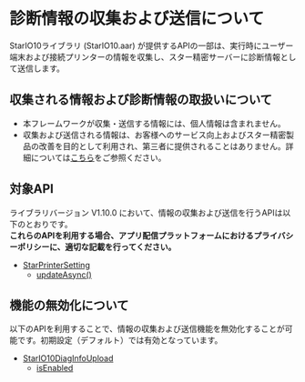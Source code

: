 # 診断情報の収集および送信について

StarIO10ライブラリ (StarIO10.aar) が提供するAPIの一部は、実行時にユーザー端末および接続プリンターの情報を収集し、スター精密サーバーに診断情報として送信します。  

## 収集される情報および診断情報の取扱いについて

- 本フレームワークが収集・送信する情報には、個人情報は含まれません。
- 収集および送信される情報は、お客様へのサービス向上およびスター精密製品の改善を目的として利用され、第三者に提供されることはありません。詳細については[こちら](https://www.star-m.jp/prjump/000192.html)をご参照ください。

## 対象API

ライブラリバージョン V1.10.0 において、情報の収集および送信を行うAPIは以下のとおりです。  
**これらのAPIを利用する場合、アプリ配信プラットフォームにおけるプライバシーポリシーに、適切な記載を行ってください。**

- [StarPrinterSetting](https://star-m.jp/products/s_print/sdk/starxpand/manual/ja/android-kotlin-api-reference/stario10/star-printer-setting-firmware/index.html)
  - [updateAsync()](https://star-m.jp/products/s_print/sdk/starxpand/manual/ja/android-kotlin-api-reference/stario10/star-printer-setting-firmware/update-async.html)

## 機能の無効化について

以下のAPIを利用することで、情報の収集および送信機能を無効化することが可能です。初期設定（デフォルト）では有効となっています。

- [StarIO10DiagInfoUpload](https://star-m.jp/products/s_print/sdk/starxpand/manual/ja/android-kotlin-api-reference/stario10/star-io10-diag-info-upload/index.html)
  - [isEnabled](https://star-m.jp/products/s_print/sdk/starxpand/manual/ja/android-kotlin-api-reference/stario10/star-io10-diag-info-upload/is-enabled.html)
